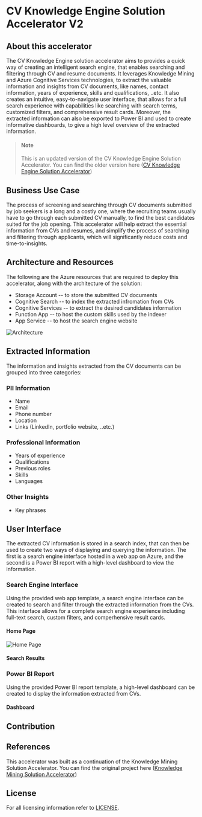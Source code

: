 # CV Knowledge Engine Solution Accelerator V2

## About this accelerator
The CV Knowledge Engine solution accelerator aims to provides a quick way of creating an intelligent search engine, that enables searching and filtering through CV and resume documents. It leverages Knowledge Mining and Azure Cognitive Services technologies, to extract the valuable information and insights from CV documents, like names, contact information, years of experience, skills and qualifications, ..etc. It also creates an intuitive, easy-to-navigate user interface, that allows for a full search experience with capabilities like searching with search terms, customized filters, and comprehensive result cards. Moreover, the extracted information can also be exported to Power BI and used to create informative dashboards, to give a high level overview of the extracted information. 

> #### Note
> 
> This is an updated version of the CV Knowledge Engine Solution Accelerator.
> You can find the older version here ([CV Knowledge Engine Solution Accelerator](https://github.com/ahmedalm1/cv-knowledge-engine-accelerator))

## Business Use Case 
The process of screening and searching through CV documents submitted by job seekers is a long and a costly one, where the recruiting teams usually have to go through each submitted CV manually, to find the best candidates suited for the job opening. This accelerator will help extract the essential information from CVs and resumes, and simplify the process of searching and filtering through applicants, which will significantly reduce costs and time-to-insights. 

## Architecture and Resources
The following are the Azure resources that are required to deploy this accelerator, along with the architecture of the solution: 
- Storage Account -- to store the submitted CV documents 
- Cognitive Search -- to index the extracted infromation from CVs
- Cognitive Services -- to extract the desired candidates information 
- Function App -- to host the custom skills used by the indexer
- App Service -- to host the search engine website 

![Architecture](https://user-images.githubusercontent.com/88718044/147383469-bce1ecb2-1e90-4bf2-b780-e49ad62aa186.png)

## Extracted Information
The information and insights extracted from the CV documents can be grouped into three categories: 

### PII Information
- Name 
- Email
- Phone number
- Location 
- Links (LinkedIn, portfolio website, ..etc.) 
### Professional Information
- Years of experience
- Qualifications
- Previous roles
- Skills
- Languages 
### Other Insights
- Key phrases

## User Interface 
The extracted CV information is stored in a search index, that can then be used to create two ways of displaying and querying the information. The first is a search engine interface hosted in a web app on Azure, and the second is a Power BI report with a high-level dashboard to view the information. 

### Search Engine Interface
Using the provided web app template, a search engine interface can be created to search and filter through the extracted information from the CVs. This interface allows for a complete search engine experience including full-text search, custom filters, and comperhensive result cards. 

#### Home Page
![Home Page](https://user-images.githubusercontent.com/88718044/147383789-6b88bf5f-69e9-4bc9-bc08-3121af43cabc.png)


#### Search Results


### Power BI Report
Using the provided Power BI report template, a high-level dashboard can be created to display the information extracted from CVs. 

#### Dashboard

## Contribution

## References 
This accelerator was built as a continuation of the Knowledge Mining Solution Accelerator. 
You can find the original project here ([Knowledge Mining Solution Accelerator](https://github.com/Azure-Samples/azure-search-knowledge-mining))

## License
For all licensing information refer to [LICENSE](https://github.com/AhmedAlmu/cv-knowledge-engine-accelerator-v2/blob/main/LICENSE).
